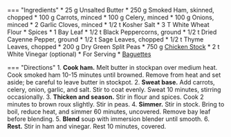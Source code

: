=== "Ingredients"
    * 25 g Unsalted Butter
    * 250 g Smoked Ham, skinned, chopped
    * 100 g Carrots, minced
    * 100 g Celery, minced
    * 100 g Onions, minced
    * 2 Garlic Cloves, minced
    * 1/2 t Kosher Salt
    * 3 T White Wheat Flour
    * Spices
        * 1 Bay Leaf
        * 1/2 t Black Peppercorns, ground
        * 1/2 t Dried Cayenne Pepper, ground
        * 1/2 t Sage Leaves, chopped
        * 1/2 t Thyme Leaves, chopped
    * 200 g Dry Green Split Peas
    * 750 g [Chicken Stock](stocks/meat-stock.md)
    * 2 t White Vinegar (optional)
    * For Serving
        * [Baguettes](../breads/dry-yeast-breads/baguettes.md)

=== "Directions"
    1. **Cook ham.** Melt butter in stockpan over medium heat. Cook smoked ham 10-15 minutes until browned. Remove from heat and set aside; be careful to leave butter in stockpot.
    2. **Sweat base.** Add carrots, celery, onion, garlic, and salt. Stir to coat evenly. Sweat 10 minutes, stirring occasionally.
    3. **Thicken and season.** Stir in flour and spices. Cook 2 minutes to brown roux slightly. Stir in peas.
    4. **Simmer.** Stir in stock. Bring to boil, reduce heat, and simmer 60 minutes, uncovered. Remove bay leaf before blending.
    5. **Blend** soup with immersion blender until smooth.
    6. **Rest.** Stir in ham and vinegar. Rest 10 minutes, covered.
